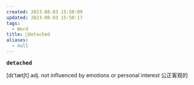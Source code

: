 ```yaml
---
created: 2023-08-03 15:50:09
updated: 2023-08-03 15:50:17
tags:
  - Word
title: 📖detached
aliases:
  - null
---
```


<pre><strong>detached</strong></pre>
[dɪ'tætʃt]
adj. not influenced by emotions or personal interest 公正客观的
